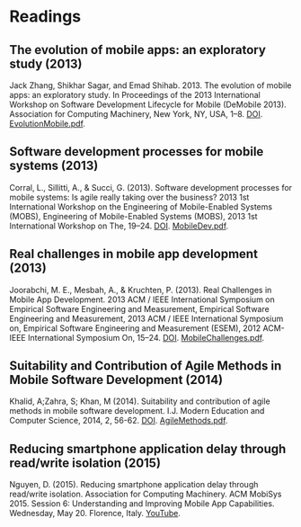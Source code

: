 # Readings

## The evolution of mobile apps: an exploratory study (2013)

Jack Zhang, Shikhar Sagar, and Emad Shihab. 2013. The evolution of mobile apps: an exploratory study. In Proceedings of the 2013 International Workshop on Software Development Lifecycle for Mobile (DeMobile 2013). Association for Computing Machinery, New York, NY, USA, 1–8. [DOI](https://doi.org/10.1145/2501553.2501554). [EvolutionMobile.pdf](EvolutionMobile.pdf).

## Software development processes for mobile systems (2013)

Corral, L., Sillitti, A., & Succi, G. (2013). Software development processes for mobile systems: Is agile really taking over the business? 2013 1st International Workshop on the Engineering of Mobile-Enabled Systems (MOBS), Engineering of Mobile-Enabled Systems (MOBS), 2013 1st International Workshop on The, 19–24. [DOI](https://doi-org.proxy1.ncu.edu/10.1109/MOBS.2013.6614218). [MobileDev.pdf](MobileDev.pdf).

## Real challenges in mobile app development (2013)

Joorabchi, M. E., Mesbah, A., & Kruchten, P. (2013). Real Challenges in Mobile App Development. 2013 ACM / IEEE International Symposium on Empirical Software Engineering and Measurement, Empirical Software Engineering and Measurement, 2013 ACM / IEEE International Symposium on, Empirical Software Engineering and Measurement (ESEM), 2012 ACM-IEEE International Symposium On, 15–24. [DOI](https://doi-org.proxy1.ncu.edu/10.1109/ESEM.2013.9). [MobileChallenges.pdf](MobileChallenges.pdf).

## Suitability and Contribution of Agile Methods in Mobile Software Development (2014)

Khalid, A;Zahra, S; Khan, M (2014). Suitability and contribution of agile methods in mobile software development. I.J. Modern Education and Computer Science, 2014, 2, 56-62. [DOI](https://doi-org.proxy1.ncu.edu/10.5815/ijmecs.2014.02.08). [AgileMethods.pdf](AgileMethods.pdf).

## Reducing smartphone application delay through read/write isolation (2015)

Nguyen, D. (2015). Reducing smartphone application delay through read/write isolation. Association for Computing Machinery. ACM MobiSys 2015. Session 6: Understanding and Improving Mobile App Capabilities.  Wednesday, May 20. Florence, Italy. [YouTube](https://youtu.be/pYhssJACORg).
